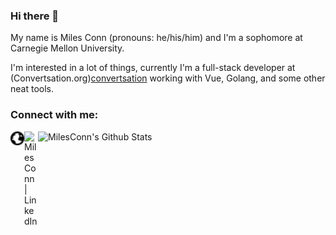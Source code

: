 ### Hi there 👋

My name is Miles Conn (pronouns: he/his/him) and I'm a sophomore at Carnegie
Mellon University. 

I'm interested in a lot of things, currently I'm a full-stack developer at
(Convertsation.org)[convertsation] working with Vue, Golang, and some other neat
tools. 


<!--
**MilesConn/MilesConn** is a ✨ _special_ ✨ repository because its `README.md` (this file) appears on your GitHub profile.

Here are some ideas to get you started:

- 🔭 I’m currently working on ...
- 🌱 I’m currently learning ...
- 👯 I’m looking to collaborate on ...
- 🤔 I’m looking for help with ...
- 💬 Ask me about ...
- 📫 How to reach me: ...
- 😄 Pronouns: ...
- ⚡ Fun fact: ...
-->

### Connect with me: 

[<img align="left" alt="milesconn.io" width="22px" src="https://raw.githubusercontent.com/iconic/open-iconic/master/svg/globe.svg" />][website]
[<img align="left" alt="Miles Conn | LinkedIn" width="22px" src="https://cdn.jsdelivr.net/npm/simple-icons@v3/icons/linkedin.svg" />][linkedin]


<img align="left" alt="MilesConn's Github Stats"
src="https://github-readme-stats.vercel.app/api?username=MilesConn&show_icons=true&hide_border=true&theme=tokyonight"
/>

[website]: https://milesconn.io/ 
[linkedin]: https://www.linkedin.com/in/miles-conn-0592b819b
[convertsation]: https://www.convertsation.org/
